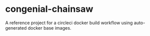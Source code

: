# congenial-chainsaw
A reference project for a circleci docker build workflow using auto-generated docker base images.
